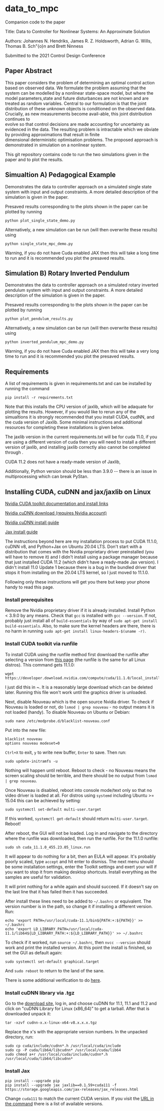 # data_to_mpc

Companion code to the paper 

Title: Data  to  Controller  for  Nonlinear  Systems:  An  Approximate  Solution

Authors: Johannes N. Hendriks, James R. Z. Holdsworth, Adrian G. Wills, Thomas B. Sch\"{o}n and Brett Ninness

Submitted to the 2021 Control Design Conference

## Paper Abstract

This paper considers the problem of determining an optimal control action based on observed data. 
We formulate the  problem  assuming  that  the  system  can  be  modelled  by  a nonlinear state-space model, 
but where the model parameters,state and future disturbances are not known and are treated as random variables. 
Central to our formulation is that the joint distribution  of  these  unknown  objects  is  conditioned  on  the
observed  data.  Crucially,  as  new  measurements  become  avail-able,  this  joint  distribution  continues  to  
evolve  so  that  control decisions are made accounting for uncertainty as evidenced in the data. 
The resulting problem is intractable which we obviate by  providing  approximations  that  result  in  finite  
dimensional deterministic optimisation problems. The proposed approach is demonstrated  in  simulation  on  a  nonlinear  system.
 
This git repository contains code to run the two simulations given in the paper and to plot the results.

## Simualtion A) Pedagogical Example

Demonstrates the data to controller approach on a simulated single state system with input and output constraints. 
A more detailed description of the simulation is given in the paper.

Presaved results corresponding to the plots shown in the paper can be plotted by running 

```
python plot_single_state_demo.py
```

Alternatively, a new simulation can be run (will then overwrite these results) using

```
python single_state_mpc_demo.py
```

Warning, if you do not have Cuda enabled JAX then this will take a long time to run and it is recommended you plot the 
presaved results.

## Simulation B) Rotary Inverted Pendulum
Demonstrates the data to controller approach on a simulated rotary inverted pendulum system with input and output
constraints. A more detailed description of the simulation is given in the paper.

Presaved results corresponding to the plots shown in the paper can be plotted by running 

```
python plot_pendulum_results.py
```

Alternatively, a new simulation can be run (will then overwrite these results) using

```
python inverted_pendulum_mpc_demo.py
```
Warning, if you do not have Cuda enabled JAX then this will take a very long time to run and it is recommended you plot the 
presaved results.

## Requirements

A list of requirements is given in requirements.txt and can be installed by running the command 

```
pip install -r requirements.txt 
```

Note that this installs the CPU version of jaxlib, which will be adaquate for plotting the results. However, if you would like
to rerun any of the simualtions it is strongly recommended that you install CUDA, cudNN, and the cuda version of Jaxlib. 
Some minimal instructions and additional resources for completing these installations is given below.

The jaxlib version in the current requirements.txt will be for cuda 11.0, if you are using a different version of cuda 
then you will need to install a different version of jaxlib, and installing jaxlib correctly also cannot be completed through .

CUDA 11.2 does not have a ready-made version of Jaxlib,

Additionally, Python version should be less than 3.9.0 -- there is an issue in multiprocessing which can break PyStan.

## Installing CUDA, cuDNN and jax/jaxlib on Linux

[Nvidia CUDA toolkit documentation and install links](https://developer.nvidia.com/cuda-toolkit-archive)

[Nvidia cuDNN download (requires Nvidia account)](https://developer.nvidia.com/CUDnn)

[Nvidia cuDNN install guide](https://docs.nvidia.com/deeplearning/cudnn/install-guide/)

[Jax install guide](https://github.com/google/jax#installation)

The instructions beyond here are my installation process to put CUDA 11.1.0, cuDNN v8, and Python+Jax on Ubuntu 20.04 LTS.
Don't start with a distribution that comes with the Nvidia proprietary driver preinstalled (you will have to remove it) 
and I didn't install using a package manager because that just installed CUDA 11.2 (which didn't have a ready-made Jax version). 
I didn't install 11.0 Update 1 because there is a bug in the bundled driver that stops it from installing on the 20.04 LTS kernel, 
so I just moved to 11.1.0.

Following only these instructions will get you there but keep your phone handy to read this page.

### Install prerequisites 
Remove the Nvidia proprietary driver if it is already installed. Install Python < 3.9.0 by any means. Check that `gcc` 
is installed with `gcc --version`. If not, probably just install all of `build-essentials` by way of `sudo apt-get install build-essentials`. 
Also, to make sure the kernel headers are there, there is no harm in running `sudo apt-get install linux-headers-$(uname -r)`.

### Install CUDA toolkit via runfile
To install CUDA using the runfile method first download the runfile after selecting a version from
 [this page](https://developer.nvidia.com/cuda-toolkit-archive) (the runfile is the same for all Linux distros). This command gets 11.1.0:
```shell
wget https://developer.download.nvidia.com/compute/cuda/11.1.0/local_installers/cuda_11.1.0_455.23.05_linux.run
```
I just did this in ~. It is a reasonably large download which can be deleted later. Running this file won't work until 
the graphics driver is unloaded.

Next, disable Nouveau which is the open source Nvidia driver. To check if Nouveau is loaded or not, 
do `lsmod | grep nouveau` - no output means it is not loaded (handy). To disable Nouveau on Ubuntu or Debian: 
```shell
sudo nano /etc/modprobe.d/blacklist-nouveau.conf
```
Put into the new file:
```shell
blacklist nouveau
options nouveau modeset=0
```
`Ctrl+X` to exit, `y` to write new buffer, `Enter` to save. Then run:
```shell
sudo update-initramfs -u
```
Nothing will happen until reboot. Reboot to check - no Nouveau means the screen scaling should be terrible, 
and there should be no output from `lsmod | grep nouveau`. 

Once Nouveau is disabled, reboot into console mode/text only so that no video driver is loaded at all. For distros 
using `systemd` including Ubuntu >= 15.04 this can be achieved by setting:
```shell
sudo systemctl set-default multi-user.target
```
If this worked, `systemctl get-default` should return `multi-user.target`. Reboot!

After reboot, the GUI will not be loaded. Log in and navigate to the directory where the runfile was downloaded, 
then run the runfile. For the 11.1.0 runfile:
```shell
sudo sh cuda_11.1.0_455.23.05_linux.run
```
It will appear to do nothing for a bit, then an EULA will appear. It's probably poorly scaled, type `accept` and hit enter to dismiss. 
The next menu should be some installation settings, enter the Toolkit settings and exert your will if you want to stop it from making desktop shortcuts. 
Install everything as the samples are useful for validation. 

It will print nothing for a while again and should succeed. If it doesn't say on the last line that it has failed then it has succeeded. 

After install these lines need to be added to `~/.bashrc` or equivalent. The version number is in the path, so change it 
if installing a different version. Run:
```shell
echo 'export PATH=/usr/local/cuda-11.1/bin${PATH:+:${PATH}}' >> ~/.bashrc
echo 'export LD_LIBRARY_PATH=/usr/local/cuda-11.1/lib64${LD_LIBRARY_PATH:+:${LD_LIBRARY_PATH}}' >> ~/.bashrc
```
To check if it worked, run `source ~/.bashrc`, then `nvcc --version` should work and print the installed version. 
At this point the install is finished, so set the GUI as default again:
```shell
sudo systemctl set-default graphical.target
```
And `sudo reboot` to return to the land of the sane.

There is some additional verification to do [here](https://docs.nvidia.com/cuda/archive/11.1.0/cuda-installation-guide-linux/index.html#verify-installation).

### Install cuDNN library via .tgz
Go to the [download site](https://developer.nvidia.com/CUDnn), log in, and choose cuDNN for 11.1, 11.1 and 11.2 and click 
on "cuDNN Library for Linux (x86_64)" to get a tarball. After that is downloaded unpack it:
```shell
tar -xzvf cudnn-x.x-linux-x64-v8.x.x.x.tgz
```
Replace the x's with the appropriate version numbers. In the unpacked directory, run: 
```shell
sudo cp cuda/include/cudnn*.h /usr/local/cuda/include 
sudo cp -P cuda/lib64/libcudnn* /usr/local/cuda/lib64 
sudo chmod a+r /usr/local/cuda/include/cudnn*.h /usr/local/cuda/lib64/libcudnn*
```

### Install Jax
```shell
pip install --upgrade pip
pip install --upgrade jax jaxlib==0.1.59+cuda111 -f https://storage.googleapis.com/jax-releases/jax_releases.html
```
Change `cuda111` to match the current CUDA version. If you visit the [URL in the command](https://storage.googleapis.com/jax-releases/jax_releases.html) 
there is a list of available versions.